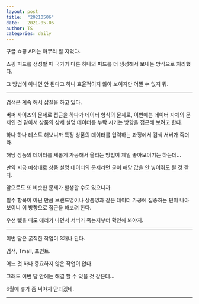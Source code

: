 ```yaml
---
layout: post
title:  "20210506"
date:   2021-05-06
author: TS
categories: daily
---
```


구글 쇼핑 API는 마무리 잘 지었다.

쇼핑 피드를 생성할 때 국가가 다른 하나의 피드를 더 생성해서 보내는 방식으로 처리했다.

그 방법이 아니면 안 된다고 하니 효율적이지 않아 보이지만 어쩔 수 없지 뭐.

---

검색은 계속 해서 삽질을 하고 있다.

버퍼 사이즈의 문제로 접근을 하다가 데이터 형식의 문제로, 이번에는 데이터 자체의 문제인 것 같아서 상품의 상세 설명 데이터를 누락 시키는 방향을 접근해 보려고 한다.

하나 하나 테스트 해보니까 특정 상품의 데이터를 입력하는 과정에서 검색 서버가 죽더라.

해당 상품의 데이터를 새롭게 가공해서 올리는 방법이 제일 좋아보이기는 하는데...

만약 지금 예상대로 상품 설명 데이터의 문제라면 굳이 해당 값을 안 넣어줘도 될 것 같다.

앞으로도 또 비슷한 문제가 발생할 수도 있으니까.

필수 항목이 아닌 만큼 브랜드명이나 상품명과 같은 데이터 가공에 집중하는 편이 나아 보이니 이 방향으로 접근을 해보려 한다.

우선 뺐을 때도 에러가 나면서 서버가 죽는지부터 확인해 봐야지.

---

이번 달은 굵직한 작업이 3개나 된다.

검색, Tmall, 포인트.

어느 것 하나 중요하지 않은 작업이 없다.

그래도 이번 달 안에는 해결 할 수 있을 것 같은데...

6월에 휴가 좀 써야지 안되겠네.

---

